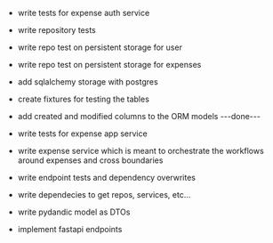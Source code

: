 - write tests for expense auth service
- write repository tests
- write repo test on persistent storage for user
- write repo test on persistent storage for expenses
- add sqlalchemy storage with postgres
- create fixtures for testing the tables
- add created and modified columns to the ORM models
---done---
- write tests for expense app service

- write expense service which is meant to orchestrate the workflows around expenses and cross boundaries
- write endpoint tests and dependency overwrites
- write dependecies to get repos, services, etc...
- write pydandic model as DTOs
- implement fastapi endpoints



